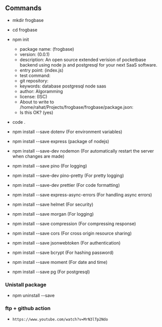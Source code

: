 ## Commands

- mkdir frogbase
- cd frogbase
- npm init
  - package name: (frogbase)
  - version: (0.0.1)
  - description: An open source extended verision of pocketbase backend using node js and postgresql for your next SaaS software.
  - entry point: (index.js)
  - test command:
  - git repository:
  - keywords: database postgresql node saas
  - author: Algoramming
  - license: (ISC)
  - About to write to /home/rahat/Projects/frogbase/frogbase/package.json:
  - Is this OK? (yes)
- code .

- npm install --save dotenv (For environment variables)
- npm install --save express (package of nodejs)
- npm install --save-dev nodemon (For automatically restart the server when changes are made)
- npm install --save pino (For logging)
- npm install --save-dev pino-pretty (For pretty logging)
- npm install --save-dev prettier (For code formatting)
- npm install --save express-async-errors (For handling async errors)
- npm install --save helmet (For security)
- npm install --save morgan (For logging)
- npm install --save compression (For compressing response)
- npm install --save cors (For cross origin resource sharing)
- npm install --save jsonwebtoken (For authentication)
- npm install --save bcrypt (For hashing password)
- npm install --save moment (For date and time)
- npm install --save pg (For postgresql)

### Unistall package

- npm uninstall --save <package-name>

### ftp + github action
- ```https://www.youtube.com/watch?v=MrN3lTp2Ndo```

